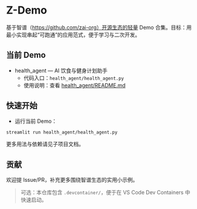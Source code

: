 # Z-Demo

基于智谱（https://github.com/zai-org）开源生态的轻量 Demo 合集。目标：用最小实现串起“可跑通”的应用范式，便于学习与二次开发。

## 当前 Demo

- health_agent — AI 饮食与健身计划助手
  - 代码入口：`health_agent/health_agent.py`
  - 使用说明：查看 [health_agent/README.md](health_agent/README.md)

## 快速开始

- 运行当前 Demo：

```bash
streamlit run health_agent/health_agent.py
```

更多用法与依赖请见子项目文档。

## 贡献

欢迎提 Issue/PR，补充更多围绕智谱生态的实用小示例。

> 可选：本仓库包含 `.devcontainer/`，便于在 VS Code Dev Containers 中快速启动。